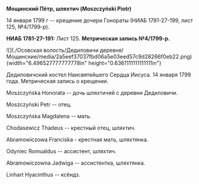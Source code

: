 **Мощинский Пётр, шляхтич (Moszczyński Piotr)**

14 января 1799 г -- крещение дочери Гонораты (НИАБ 1781-27-199, лист
125, №4/1799-р).

**НИАБ 1781-27-191:** Лист 125. **Метрическая запись №4/1799-р.**

![](./Осовская волость/Дедиловичи деревня/Мощинские/media/2a5eef37037fbd06a5e03eed57c9d28266f0eb22.png){width="6.496527777777778in"
height="0.6361111111111111in"}

Дедиловичский костел Наисвятейшего Сердца Иисуса. 14 января 1799 года.
Метрическая запись о крещении.

Moszczyńska Honorata -- дочь шляхтичей с деревни Дедиловичи.

Moszczyński Petr -- отец.

Moszczyńska Magdalena -- мать.

Chodasewicz Thadeus -- крестный отец, шляхтич.

Abramowiczowa Franciska - крестная мать, шляхтянка.

Odyniec Romualdus -- ассистент, шляхтич.

Abramowiczowna Jadwiga -- ассистентка, шляхтянка.

Linhart Hyacinthus -- ксёндз.
